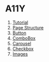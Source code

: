 # A11Y

<ol>
  <li>
    <a href="https://github.com/wonjin-dev/web-accessibility/blob/master/Tutorial.md">
      Tutorial
    </a>
  </li>
  <li>
    <a href="https://github.com/wonjin-dev/web-accessibility/blob/master/Page Structure.md">
      Page Structure
    </a>
  </li>
  <li>
    <a href="https://github.com/wonjin-dev/web-accessibility/blob/master/Button.md">
      Button
    </a>
  </li>
  <li>
    <a href="https://github.com/wonjin-dev/web-accessibility/blob/master/ComboBox.md">
      ComboBox
    </a>
  </li>
  <li>
    <a href="https://github.com/wonjin-dev/web-accessibility/blob/master/Carousel.md">
      Carousel
    </a>
  </li>
  <li>
    <a href="https://github.com/wonjin-dev/web-accessibility/blob/main/Checkbox">
      Checkbox
    </a>
  </li>
  <li>
    <a href="https://github.com/wonjin-dev/web-accessibility/blob/main/Images">
      Images
    </a>
  </li>
</ol>
